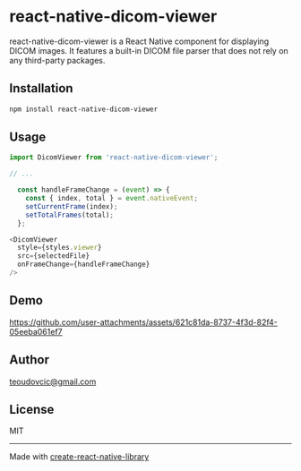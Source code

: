 # react-native-dicom-viewer

react-native-dicom-viewer is a React Native component for displaying DICOM images. It features a built-in DICOM file parser that does not rely on any third-party packages.

## Installation

```sh
npm install react-native-dicom-viewer
```

## Usage

```js
import DicomViewer from 'react-native-dicom-viewer';

// ...

  const handleFrameChange = (event) => {
    const { index, total } = event.nativeEvent;
    setCurrentFrame(index);
    setTotalFrames(total);
  };

<DicomViewer
  style={styles.viewer}
  src={selectedFile}
  onFrameChange={handleFrameChange}
/>
```

## Demo

https://github.com/user-attachments/assets/621c81da-8737-4f3d-82f4-05eeba061ef7


## Author
teoudovcic@gmail.com

## License

MIT

---

Made with [create-react-native-library](https://github.com/callstack/react-native-builder-bob)
